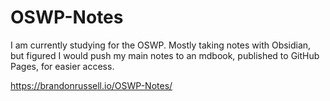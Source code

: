 # OSWP-Notes
 
 I am currently studying for the OSWP. Mostly taking notes with Obsidian, but figured I would push my main notes to an mdbook, published to GitHub Pages, for easier access.


https://brandonrussell.io/OSWP-Notes/